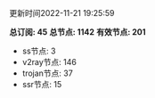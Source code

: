 更新时间2022-11-21 19:25:59

**总订阅: 45**
**总节点: 1142**
**有效节点: 201**
- ss节点: 3
- v2ray节点: 146
- trojan节点: 37
- ssr节点: 15
